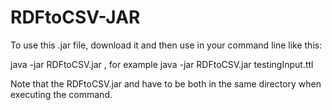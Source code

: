# RDFtoCSV-JAR
To use this .jar file, download it and then use in your command line like this:

java -jar RDFtoCSV.jar <Your-RDF-File-Name>, for example java -jar RDFtoCSV.jar testingInput.ttl

Note that the RDFtoCSV.jar and <Your-RDF-File-Name> have to be both in the same directory when executing the command.
